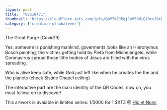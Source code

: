 ```yaml
---
layout: post
title:  "02x10471"
thumbnail: 'https://cloudflare-ipfs.com/ipfs/QmP7xBJPgjCeM58MiQi9cv39tDkgiZzYKqDEjJZhDfsb2A'
category: ['creation-of-whatever']
---
```


The Great Purge (Covid19)

Yes, someone is punishing mankind, goverments looks like an Hieronymus Bosch painting, the victims getting hold by Pietà from Michelangelo, while Coronavirus spread those little bodies of Jesus are filled with the virus spreading.

Who is alive keep safe, while God just left like when he creates the the and the planets (check Sistine Chapel ceiling)

The interactive part are the main identity of the QR Codes, now on, you must follow-on to discover!

This artwork is avaiable in limited series: 1/5000 for 1 $XTZ @ [Hic et Nunc](https://www.hicetnunc.xyz/objkt/10471)